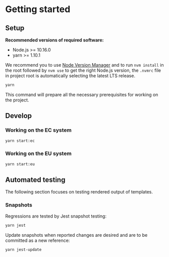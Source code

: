 # Getting started

## Setup

**Recommended versions of required software:**

- Node.js >= 10.16.0
- yarn >= 1.10.1

We recommend you to use [Node Version Manager](https://github.com/creationix/nvm) and to run `nvm install` in the root followed by `nvm use` to get the right Node.js version, the `.nvmrc` file in project root is automatically selecting the latest LTS release.

```bash
yarn
```

This command will prepare all the necessary prerequisites for working on the project.

## Develop

### Working on the EC system

```bash
yarn start:ec
```

### Working on the EU system

```bash
yarn start:eu
```

## Automated testing

The following section focuses on testing rendered output of templates.

### Snapshots

Regressions are tested by Jest snapshot testing:

```bash
yarn jest
```

Update snapshots when reported changes are desired and are to be committed as a new reference:

```bash
yarn jest-update
```
